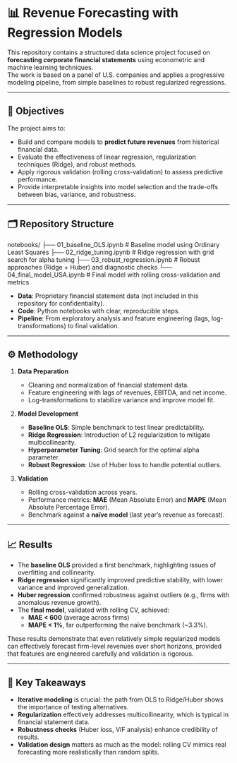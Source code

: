 # 📊 Revenue Forecasting with Regression Models

This repository contains a structured data science project focused on **forecasting corporate financial statements** using econometric and machine learning techniques.  
The work is based on a panel of U.S. companies and applies a progressive modeling pipeline, from simple baselines to robust regularized regressions.

---

## 🎯 Objectives

The project aims to:
- Build and compare models to **predict future revenues** from historical financial data.  
- Evaluate the effectiveness of linear regression, regularization techniques (Ridge), and robust methods.  
- Apply rigorous validation (rolling cross-validation) to assess predictive performance.  
- Provide interpretable insights into model selection and the trade-offs between bias, variance, and robustness.

---

## 🗂 Repository Structure

notebooks/
├── 01_baseline_OLS.ipynb # Baseline model using Ordinary Least Squares
├── 02_ridge_tuning.ipynb # Ridge regression with grid search for alpha tuning
├── 03_robust_regression.ipynb # Robust approaches (Ridge + Huber) and diagnostic checks
└── 04_final_model_USA.ipynb # Final model with rolling cross-validation and metrics

- **Data**: Proprietary financial statement data (not included in this repository for confidentiality).  
- **Code**: Python notebooks with clear, reproducible steps.  
- **Pipeline**: From exploratory analysis and feature engineering (lags, log-transformations) to final validation.  

---

## ⚙️ Methodology

1. **Data Preparation**  
   - Cleaning and normalization of financial statement data.  
   - Feature engineering with lags of revenues, EBITDA, and net income.  
   - Log-transformations to stabilize variance and improve model fit.  

2. **Model Development**  
   - **Baseline OLS**: Simple benchmark to test linear predictability.  
   - **Ridge Regression**: Introduction of L2 regularization to mitigate multicollinearity.  
   - **Hyperparameter Tuning**: Grid search for the optimal alpha parameter.  
   - **Robust Regression**: Use of Huber loss to handle potential outliers.  

3. **Validation**  
   - Rolling cross-validation across years.  
   - Performance metrics: **MAE** (Mean Absolute Error) and **MAPE** (Mean Absolute Percentage Error).  
   - Benchmark against a **naïve model** (last year’s revenue as forecast).  

---

## 📈 Results

- The **baseline OLS** provided a first benchmark, highlighting issues of overfitting and collinearity.  
- **Ridge regression** significantly improved predictive stability, with lower variance and improved generalization.  
- **Huber regression** confirmed robustness against outliers (e.g., firms with anomalous revenue growth).  
- The **final model**, validated with rolling CV, achieved:  
  - **MAE < 600** (average across firms)  
  - **MAPE < 1%**, far outperforming the naïve benchmark (~3.3%).  

These results demonstrate that even relatively simple regularized models can effectively forecast firm-level revenues over short horizons, provided that features are engineered carefully and validation is rigorous.

---

## 📌 Key Takeaways

- **Iterative modeling** is crucial: the path from OLS to Ridge/Huber shows the importance of testing alternatives.  
- **Regularization** effectively addresses multicollinearity, which is typical in financial statement data.  
- **Robustness checks** (Huber loss, VIF analysis) enhance credibility of results.  
- **Validation design** matters as much as the model: rolling CV mimics real forecasting more realistically than random splits.  

